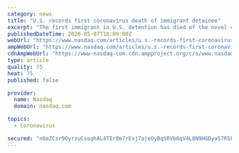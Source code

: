 ```yaml
---
category: news
title: "U.S. records first coronavirus death of immigrant detainee"
excerpt: "The first immigrant in U.S. detention has died of the novel coronavirus, local health authorities in the state of California said on Thursday, as infections steadily climbed among the country's around 30,000 immigrant detainees. Adds details of infections in ICE detention, reaction May 7 (Reuters) - The first immigrant in U.S. detention has ..."
publishedDateTime: 2020-05-07T18:09:00Z
webUrl: "https://www.nasdaq.com/articles/u.s.-records-first-coronavirus-death-of-immigrant-detainee-2020-05-07"
ampWebUrl: "https://www.nasdaq.com/articles/u.s.-records-first-coronavirus-death-of-immigrant-detainee-2020-05-07?amp"
cdnAmpWebUrl: "https://www-nasdaq-com.cdn.ampproject.org/c/s/www.nasdaq.com/articles/u.s.-records-first-coronavirus-death-of-immigrant-detainee-2020-05-07?amp"
type: article
quality: 75
heat: 75
published: false

provider:
  name: Nasdaq
  domain: nasdaq.com

topics:
  - Coronavirus

secured: "n6eZCsr9OyrzuCsoqhAL4TIr8m7rExj7ajeOyBqSRVb6qV4L8N9HGDya57R5FAeUZuKMxpNayxTdI3pqBroEs+CQPvVqWDpSSc3g3dssRt3wRiuDm9ggszhDqkrLjPnfx24Nt7Pz4/duBVfDzw4fHHALZBocsKxfyLUymF0/pIvstQrYxr+PpXXacw0QuxlrJy3iUfh5ytnhOnLCWPPp0ZaOG3MMygNYMjLyhj9jESOrW8wYbsSSRyBmzjqB6VvdhAQVBSpC/Gk2Z4o7v9ixBMfFd6QRJaOF6sLa34c8o2lbn92VMMxLgqjU6B4tQS0UGioIZAbtaEH3DyQoMLpXkOxPxdfJkpR9gm+BNwWwuSAzeZYw1v1Q754Kub3VQI2tXdYCHWPwsMrRwPJY4wq3aiTdORmLGkPYRT8jIiDYHFjfNxMhg4Ul9EZavMLCq7Kn5zzTdMCTdCvp0d73QrbQYy/WI1IwKVND8HmeVA6jTro=;vyhgsfKukmn/Y5jYAfSAmQ=="
---
```


